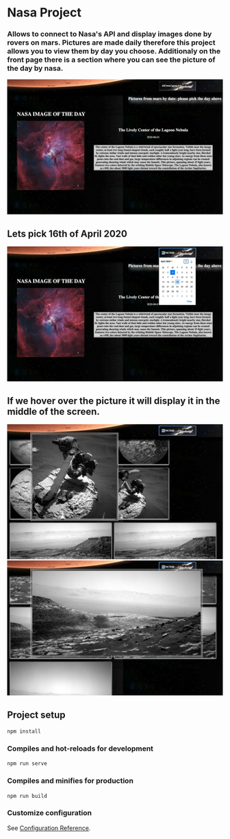 # Nasa Project

### Allows to connect to Nasa's API and display images done by rovers on mars. Pictures are made daily therefore this project allows you to view them by day you choose. Additionaly on the front page there is a section where you can see the picture of the day by nasa.

![](images/1.png)

## Lets pick 16th of April 2020
![](images/3.png)


## If we hover over the picture it will display it in the middle of the screen.
![](images/4.png)
![](images/5.png)

## Project setup
```
npm install
```

### Compiles and hot-reloads for development
```
npm run serve
```

### Compiles and minifies for production
```
npm run build
```

### Customize configuration
See [Configuration Reference](https://cli.vuejs.org/config/).
